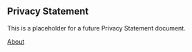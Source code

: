 ## Privacy Statement

This is a placeholder for a future Privacy Statement document.   
   
[About](../)
